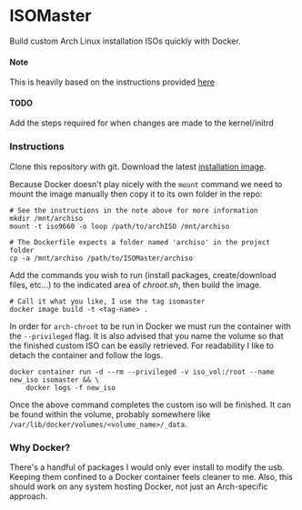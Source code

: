 # ISOMaster

Build custom Arch Linux installation ISOs quickly with Docker.

#### Note

This is heavily based on the instructions provided [here](https://wiki.archlinux.org/index.php/Remastering_the_install_ISO)

#### TODO

Add the steps required for when changes are made to the kernel/initrd

### Instructions

Clone this repository with git. Download the latest [installation image](https://www.archlinux.org/download/). 

Because Docker doesn't play nicely with the `mount` command we need to mount the image manually then copy it to its own folder in the repo:

```Shell
# See the instructions in the note above for more information
mkdir /mnt/archiso
mount -t iso9660 -o loop /path/to/archISO /mnt/archiso

# The Dockerfile expects a folder named 'archiso' in the project folder
cp -a /mnt/archiso /path/to/ISOMaster/archiso
```

Add the commands you wish to run (install packages, create/download files, etc...) to the indicated area of _chroot.sh_, then build the image.

```Shell
# Call it what you like, I use the tag isomaster
docker image build -t <tag-name> .
```

In order for `arch-chroot` to be run in Docker we must run the container with the `--privileged` flag. It is also advised that you name the volume so that the finished custom ISO can be easily retrieved. For readability I like to detach the container and follow the logs.

```Shell
docker container run -d --rm --privileged -v iso_vol:/root --name new_iso isomaster && \
    docker logs -f new_iso
```

Once the above command completes the custom iso will be finished. It can be found within the volume, probably somewhere like `/var/lib/docker/volumes/<volume_name>/_data`.

### Why Docker?

There's a handful of packages I would only ever install to modify the usb. Keeping them confined to a Docker container feels cleaner to me. Also, this should work on any system hosting Docker, not just an Arch-specific approach.
